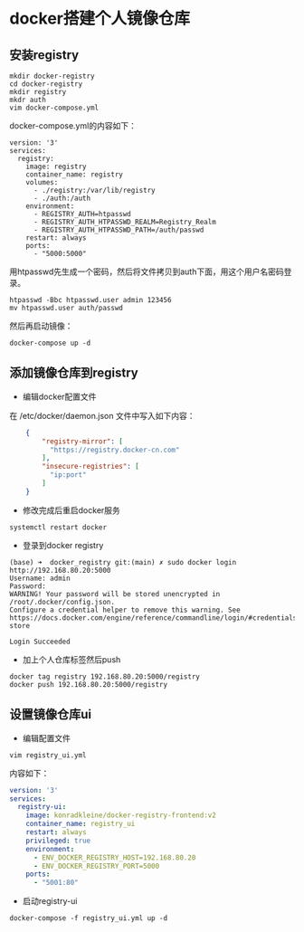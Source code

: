 # docker搭建个人镜像仓库

## 安装registry

```shell
mkdir docker-registry
cd docker-registry
mkdir registry
mkdr auth
vim docker-compose.yml
```
docker-compose.yml的内容如下：

```shell
version: '3'
services:
  registry:
    image: registry
    container_name: registry
    volumes:
      - ./registry:/var/lib/registry
      - ./auth:/auth
    environment:
      - REGISTRY_AUTH=htpasswd
      - REGISTRY_AUTH_HTPASSWD_REALM=Registry_Realm
      - REGISTRY_AUTH_HTPASSWD_PATH=/auth/passwd
    restart: always
    ports:
      - "5000:5000"
```

用htpasswd先生成一个密码，然后将文件拷贝到auth下面，用这个用户名密码登录。

```shell
htpasswd -Bbc htpasswd.user admin 123456
mv htpasswd.user auth/passwd
```

然后再启动镜像：

```shell
docker-compose up -d
```

## 添加镜像仓库到registry

- 编辑docker配置文件 

在 /etc/docker/daemon.json 文件中写入如下内容：

```json
    {
        "registry-mirror": [
          "https://registry.docker-cn.com"
        ],
        "insecure-registries": [
          "ip:port"
        ]
    }
```

- 修改完成后重启docker服务


```shell
systemctl restart docker
```

- 登录到docker registry

```shell
(base) ➜  docker_registry git:(main) ✗ sudo docker login http://192.168.80.20:5000
Username: admin
Password: 
WARNING! Your password will be stored unencrypted in /root/.docker/config.json.
Configure a credential helper to remove this warning. See
https://docs.docker.com/engine/reference/commandline/login/#credentials-store

Login Succeeded
```

- 加上个人仓库标签然后push

```shell
docker tag registry 192.168.80.20:5000/registry
docker push 192.168.80.20:5000/registry
```

## 设置镜像仓库ui

- 编辑配置文件

```shell
vim registry_ui.yml
```

内容如下：

```yaml
version: '3'
services:
  registry-ui:
    image: konradkleine/docker-registry-frontend:v2
    container_name: registry_ui
    restart: always
    privileged: true
    environment:
      - ENV_DOCKER_REGISTRY_HOST=192.168.80.20
      - ENV_DOCKER_REGISTRY_PORT=5000
    ports:
      - "5001:80"
```

- 启动registry-ui

```shell
docker-compose -f registry_ui.yml up -d
```